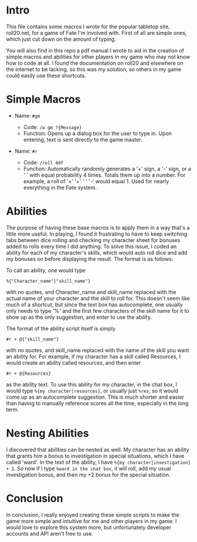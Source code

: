 # Intro

This file contains some macros I wrote for the popular tabletop site, roll20.net, for a game of Fate I'm involved with. First of all are simple ones, which just cut down on the amount of typing.

You will also find in this repo a pdf manual I wrote to aid in the creation of simple macros and abilities for other players in my game who may not know how to code at all. I found the documentation on roll20 and elsewhere on the internet to be lacking, so this was my solution, so others in my game could easily use these shortcuts.

# Simple Macros

- Name: `#gm`
  - Code: `/w gm ?{Message}`
  - Function: Opens up a dialog box for the user to type in. Upon entering, text is sent directly to the game master.

- Name: `#r`
  - Code: `/roll 4df`		
  - Function: Automatically randomly generates a '+' sign, a '-' sign, or a ' ' with equal probability 4 times. Totals them up into a number. For example, a roll of '+' '+' ' ' '-' would equal 1. Used for nearly everything in the Fate system. 
 
# Abilities 
 
The purpose of having these base macros is to apply them in a way that's a little more useful. In playing, I found it frustrating to have to keep switching tabs between dice rolling and checking my character sheet for bonuses added to rolls every time I did anything. To solve this issue, I coded an ability for each of my character's skills, which would auto roll dice and add my bonuses on before displaying the result. The format is as follows:

To call an ability, one would type 

`%{"Character_name"|"skill_name"}`

with no quotes, and Character_name and skill_name replaced with the actual name of your character and the skill to roll for. This doesn't seem like much of a shortcut, but since the text box has autocomplete, one usually only needs to type '%' and the first few characters of the skill name for it to show up as the only suggestion, and enter to use the ability. 

The format of the ability script itself is simply

`#r + @{"skill_name"}`

with no quotes, and skill_name replaced with the name of the skill you want an ability for. For example, if my character has a skill called Resources, I would create an ability called resources, and then enter 

`#r + @{Resources}`

as the ability text. To use this ability for my character, in the chat box, I would type `%{my character|resources}`, or usually just `%res`, so it would come up as an autocomplete suggestion. This is much shorter and easier than having to manually reference scores all the time, especially in the long term.

# Nesting Abilities

I discovered that abilities can be nested as well. My character has an ability that grants him a bonus to investigation in special situations, which I have called 'ward'. In the text of the ability, I have `%{my character|investigation} + 2`. So now if I type `%ward in the chat box`, it will roll, add my usual investigation bonus, and then my +2 bonus for the special situation.

# Conclusion

In conclusion, I really enjoyed creating these simple scripts to make the game more simple and intuitive for me and other players in my game. I would love to explore this system more, but unfortunately developer accounts and API aren't free to use.